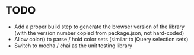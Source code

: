 # TODO

* Add a proper build step to generate the browser version of the library (with the version number copied from package.json, not hard-coded)
* Allow color() to parse / hold color sets (similar to jQuery selection sets)
* Switch to mocha / chai as the unit testing library
